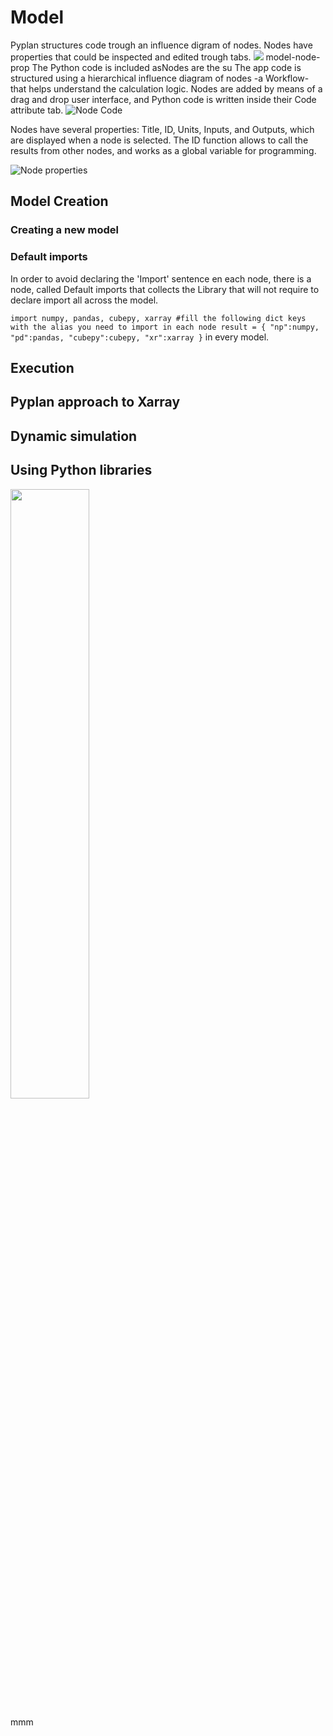 # Model

Pyplan structures code trough an influence digram of nodes. Nodes have properties that could be inspected and edited trough tabs.
![](http://img.pyplan.org/model-node-prop.png)
model-node-prop
The Python code is included asNodes are the su
The app code is structured using a hierarchical influence diagram of nodes -a Workflow- that helps understand the calculation logic. Nodes are added by means of a drag and drop user interface, and Python code is written inside their Code attribute tab. 
![Node Code](http://img.pyplan.org/index_node_code.png)

Nodes have several properties: Title, ID, Units, Inputs, and Outputs, which are displayed when a node is selected. The ID function allows to call the results from other nodes, and works as a global variable for programming.

![Node properties](http://img.pyplan.org/index_node_properties1.png)


## Model Creation
### Creating a new model
### Default imports
In order to avoid declaring the 'Import' sentence en each node, there is a node, called Default imports that collects the Library that will not require to declare import all across the model.

`import numpy, pandas, cubepy, xarray
#fill the following dict keys with the alias you need to import in each node
result = {
    "np":numpy,
    "pd":pandas,
    "cubepy":cubepy,
    "xr":xarray
}` in every model.


## Execution
## Pyplan approach to Xarray
## Dynamic simulation
## Using Python libraries


<img src="image.jpg" width="50%" height="50%" />
<i class="icon-file"></i>
<i class="fa fa-folder-open"></i>

mmm
<!--stackedit_data:
eyJoaXN0b3J5IjpbLTEwNjg1MTg3NTAsMTU4MTY5MTAyNywtMj
A4MDMwNDc5NywtNDE3MDk2MzcsLTE4MzYwNTM1MTksNTExODk1
NTgwLDYzMDI0MTg0NCwtMTQwNjg4NTQyMiwtNDA5MjYzNjIxLC
0xNDQ2MzcxODk3XX0=
-->